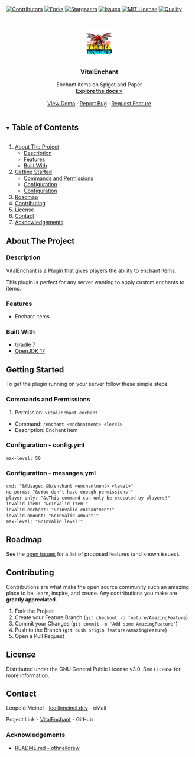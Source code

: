 <!-- PROJECT SHIELDS -->
[![Contributors][contributors-shield]][contributors-url]
[![Forks][forks-shield]][forks-url]
[![Stargazers][stars-shield]][stars-url]
[![Issues][issues-shield]][issues-url]
[![MIT License][license-shield]][license-url]
[![Quality][quality-shield]][quality-url]

<!-- PROJECT LOGO -->
<!--suppress ALL -->
<br />
<p align="center">
  <a href="https://github.com/LeoMeinel/VitalEnchant">
    <img src="images/logo.png" alt="Logo" width="80" height="80">
  </a>

<h3 align="center">VitalEnchant</h3>

  <p align="center">
    Enchant items on Spigot and Paper
    <br />
    <a href="https://github.com/LeoMeinel/VitalEnchant"><strong>Explore the docs »</strong></a>
    <br />
    <br />
    <a href="https://github.com/LeoMeinel/VitalEnchant">View Demo</a>
    ·
    <a href="https://github.com/LeoMeinel/VitalEnchant/issues">Report Bug</a>
    ·
    <a href="https://github.com/LeoMeinel/VitalEnchant/issues">Request Feature</a>
  </p>

<!-- TABLE OF CONTENTS -->
<details open="open">
  <summary><h2 style="display: inline-block">Table of Contents</h2></summary>
  <ol>
    <li>
      <a href="#about-the-project">About The Project</a>
      <ul>
        <li><a href="#description">Description</a></li>
        <li><a href="#features">Features</a></li>
        <li><a href="#built-with">Built With</a></li>
      </ul>
    </li>
    <li>
      <a href="#getting-started">Getting Started</a>
      <ul>
        <li><a href="#commands-and-permissions">Commands and Permissions</a></li>
        <li><a href="#configuration - config.yml">Configuration</a></li>
		<li><a href="#configuration - messages.yml">Configuration</a></li>
      </ul>
    </li>
    <li><a href="#roadmap">Roadmap</a></li>
    <li><a href="#contributing">Contributing</a></li>
    <li><a href="#license">License</a></li>
    <li><a href="#contact">Contact</a></li>
    <li><a href="#acknowledgements">Acknowledgements</a></li>
  </ol>
</details>

<!-- ABOUT THE PROJECT -->

## About The Project

### Description

VitalEnchant is a Plugin that gives players the ability to enchant items.

This plugin is perfect for any server wanting to apply custom enchants to items.

### Features

* Enchant items

### Built With

* [Gradle 7](https://docs.gradle.org/7.4/release-notes.html)
* [OpenJDK 17](https://openjdk.java.net/projects/jdk/17/)

<!-- GETTING STARTED -->

## Getting Started

To get the plugin running on your server follow these simple steps.

### Commands and Permissions

1. Permission: `vitalenchant.enchant`

* Command: `/enchant <enchantment> <level>`
* Description: Enchant item

### Configuration - config.yml

```
max-level: 50
```

### Configuration - messages.yml

```
cmd: "&fUsage: &b/enchant <enchantment> <level>"
no-perms: "&cYou don't have enough permissions!"
player-only: "&cThis command can only be executed by players!"
invalid-item: "&cInvalid item!"
invalid-enchant: "&cInvalid enchantment!"
invalid-amount: "&cInvalid amount!"
max-level: "&cInvalid level!"
```

<!-- ROADMAP -->

## Roadmap

See the [open issues](https://github.com/LeoMeinel/VitalEnchant/issues) for a list of proposed features (and known
issues).

<!-- CONTRIBUTING -->

## Contributing

Contributions are what make the open source community such an amazing place to be, learn, inspire, and create. Any
contributions you make are **greatly appreciated**.

1. Fork the Project
2. Create your Feature Branch (`git checkout -b feature/AmazingFeature`)
3. Commit your Changes (`git commit -m 'Add some AmazingFeature'`)
4. Push to the Branch (`git push origin feature/AmazingFeature`)
5. Open a Pull Request

<!-- LICENSE -->

## License

Distributed under the GNU General Public License v3.0. See `LICENSE` for more information.

<!-- CONTACT -->

## Contact



Leopold Meinel - [leo@meinel.dev](mailto:leo@meinel.dev) - eMail

Project Link - [VitalEnchant](https://github.com/LeoMeinel/VitalEnchant) - GitHub

<!-- ACKNOWLEDGEMENTS -->

### Acknowledgements

* [README.md - othneildrew](https://github.com/othneildrew/Best-README-Template)

<!-- MARKDOWN LINKS & IMAGES -->

[contributors-shield]: https://img.shields.io/github/contributors-anon/LeoMeinel/VitalEnchant?style=for-the-badge

[contributors-url]: https://github.com/LeoMeinel/VitalEnchant/graphs/contributors

[forks-shield]: https://img.shields.io/github/forks/LeoMeinel/VitalEnchant?label=Forks&style=for-the-badge

[forks-url]: https://github.com/LeoMeinel/VitalEnchant/network/members

[stars-shield]: https://img.shields.io/github/stars/LeoMeinel/VitalEnchant?style=for-the-badge

[stars-url]: https://github.com/LeoMeinel/VitalEnchant/stargazers

[issues-shield]: https://img.shields.io/github/issues/LeoMeinel/VitalEnchant?style=for-the-badge

[issues-url]: https://github.com/LeoMeinel/VitalEnchant/issues

[license-shield]: https://img.shields.io/github/license/LeoMeinel/VitalEnchant?style=for-the-badge

[license-url]: https://github.com/LeoMeinel/VitalEnchant/blob/main/LICENSE

[quality-shield]: https://img.shields.io/codefactor/grade/github/LeoMeinel/VitalEnchant?style=for-the-badge

[quality-url]: https://www.codefactor.io/repository/github/LeoMeinel/VitalEnchant

